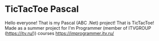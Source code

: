 # TicTacToe Pascal

Hello everyone!
That is my Pascal (ABC .Net) project!
That is TicTacToe!
Made as a summer project for I'm Programmer (member of ITVGROUP (https://itv.ru/)) courses https://improgrammer.itv.ru/
